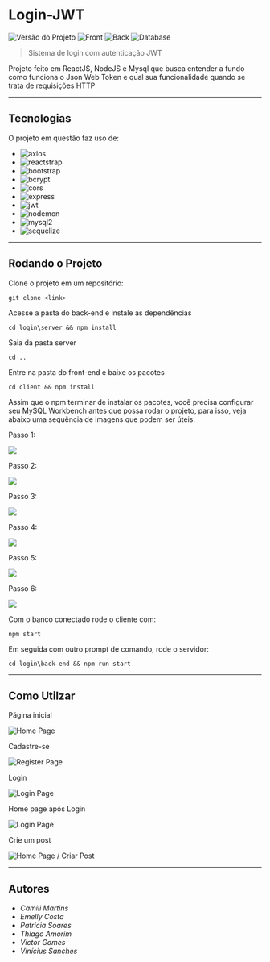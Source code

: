 # Login-JWT
![Versão do Projeto][version]
![Front][react]
![Back][node]
![Database][db]

> Sistema de login com autenticação JWT

Projeto feito em ReactJS, NodeJS e Mysql que busca entender a fundo como funciona o Json Web Token e qual sua funcionalidade quando se trata de requisições HTTP

---

## Tecnologias

O projeto em questão faz uso de:

* ![axios][axios]
* ![reactstrap][reactstrap]
* ![bootstrap][bootstrap]
* ![bcrypt][bcrypt]
* ![cors][cors]
* ![express][express]
* ![jwt][jwt]
* ![nodemon][nodemon]
* ![mysql2][mysql2]
* ![sequelize][sequelize]

---

## Rodando o Projeto

Clone o projeto em um repositório:
```
git clone <link>
```

Acesse a pasta do back-end e instale as dependências
```
cd login\server && npm install
```

Saia da pasta server
```
cd ..
```

Entre na pasta do front-end e baixe os pacotes
```
cd client && npm install
```

Assim que o npm terminar de instalar os pacotes, você precisa configurar seu MySQL Workbench antes que possa rodar o projeto, para isso, veja abaixo uma sequência de imagens que podem ser úteis: 
<p>Passo 1:</p>
<img src="./assets/mysql1.png"/>
<p>Passo 2:</p>
<img src="./assets/mysql2.png"/>
<p>Passo 3:</p>
<img src="./assets/mysql3.png"/>
<p>Passo 4:</p>
<img src="./assets/mysql4.png"/>
<p>Passo 5:</p>
<img src="./assets/mysql5.png"/>
<p>Passo 6:</p>
<img src="./assets/mysql6.png"/>

Com o banco conectado rode o cliente com:
```
npm start
```

Em seguida com outro prompt de comando, rode o servidor:
```
cd login\back-end && npm run start
```

---

## Como Utilzar

<p>Página inicial</p>
<img src="./assets/Home.PNG" alt="Home Page"/>
<p>Cadastre-se</p>
<img src="./assets/Register.PNG" alt="Register Page"/>
<p>Login</p>
<img src="./assets/Login.PNG" alt="Login Page"/>
<p>Home page após Login</p>
<img src="./assets/Logado.PNG" alt="Login Page"/>
<p>Crie um post</p>
<img src="./assets/Criar.PNG" alt="Home Page / Criar Post"/>

---

## Autores

* *Camili Martins*
* *Emelly Costa*
* *Patricia Soares*
* *Thiago Amorim*
* *Victor Gomes*
* *Vinícius Sanches*

<!-- Imagens e Links -->
[version]: https://img.shields.io/badge/Version-1.0.0-brightgreen?style=for-the-badge&logo=appveyor
[react]: https://img.shields.io/badge/Frontend-React-blue?style=for-the-badge
[node]: https://img.shields.io/badge/Backend-Node-important?style=for-the-badge
[db]: https://img.shields.io/badge/Database-Mysql-9cf?style=for-the-badge
[axios]: https://img.shields.io/badge/Front-Axios-blue?style=for-the-badge
[reactstrap]: https://img.shields.io/badge/Front-Reactstrap-blue?style=for-the-badge
[bootstrap]: https://img.shields.io/badge/Front-Bootstrap-blue?style=for-the-badge
[bcrypt]: https://img.shields.io/badge/Back-Bcrypt-important?style=for-the-badge
[cors]: https://img.shields.io/badge/Back-cors-important?style=for-the-badge
[express]: https://img.shields.io/badge/Back-express-important?style=for-the-badge
[jwt]: https://img.shields.io/badge/Back-jwt-important?style=for-the-badge
[nodemon]: https://img.shields.io/badge/Back-nodemon-important?style=for-the-badge
[mysql2]: https://img.shields.io/badge/DB-Mysql2-9cf?style=for-the-badge
[sequelize]: https://img.shields.io/badge/DB-Sequelize-9cf?style=for-the-badge
